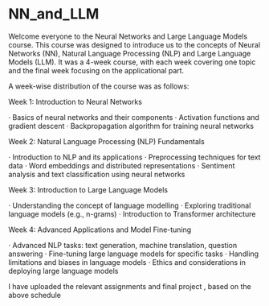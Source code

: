 # NN_and_LLM

Welcome everyone to the Neural Networks and Large Language Models course. This course was designed to introduce us to the concepts of Neural Networks (NN), Natural Language Processing (NLP) and Large Language Models (LLM). It was a 4-week course, with each week covering one topic and the final week focusing on the applicational part.
 

A week-wise distribution of the course was as follows:

Week 1: Introduction to Neural Networks
 
·       Basics of neural networks and their components
·       Activation functions and gradient descent
·       Backpropagation algorithm for training neural networks
 
Week 2: Natural Language Processing (NLP) Fundamentals
 
·       Introduction to NLP and its applications
·       Preprocessing techniques for text data
·       Word embeddings and distributed representations
·       Sentiment analysis and text classification using neural networks
 
Week 3: Introduction to Large Language Models
 
·       Understanding the concept of language modelling
·       Exploring traditional language models (e.g., n-grams)
·       Introduction to Transformer architecture
 
Week 4: Advanced Applications and Model Fine-tuning
 
·       Advanced NLP tasks: text generation, machine translation, question answering
·       Fine-tuning large language models for specific tasks
·       Handling limitations and biases in language models
·       Ethics and considerations in deploying large language models

I have uploaded the relevant assignments and final project , based on the above schedule 
